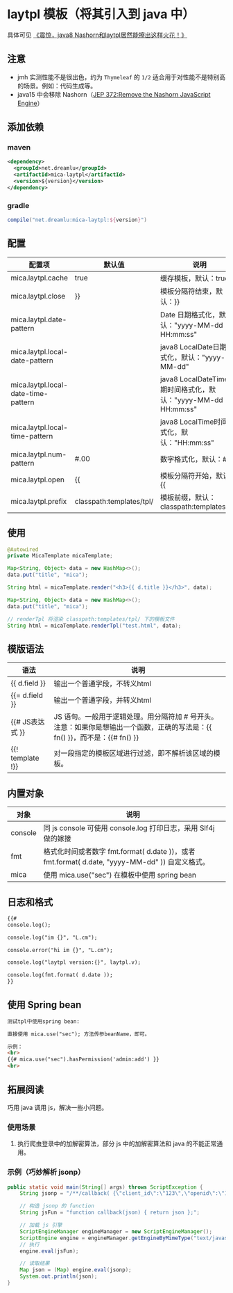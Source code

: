 # laytpl 模板（将其引入到 java 中）

具体可见 [《震惊，java8 Nashorn和laytpl居然能擦出这样火花！》](https://my.oschina.net/qq596392912/blog/872813)

## 注意
- jmh 实测性能不是很出色，约为 `Thymeleaf` 的 `1/2` 适合用于对性能不是特别高的场景。例如：代码生成等。
- java15 中会移除 Nashorn（[JEP 372:Remove the Nashorn JavaScript Engine](https://openjdk.java.net/projects/jdk/15/)）

## 添加依赖
### maven
```xml
<dependency>
  <groupId>net.dreamlu</groupId>
  <artifactId>mica-laytpl</artifactId>
  <version>${version}</version>
</dependency>
```

### gradle
```groovy
compile("net.dreamlu:mica-laytpl:${version}")
```

## 配置
| 配置项 | 默认值 | 说明 |
| ----- | ------ | ------ |
| mica.laytpl.cache | true | 缓存模板，默认：true |
| mica.laytpl.close | }} | 模板分隔符结束，默认：}} |
| mica.laytpl.date-pattern |  | Date 日期格式化，默认："yyyy-MM-dd HH:mm:ss" |
| mica.laytpl.local-date-pattern |  | java8 LocalDate日期格式化，默认："yyyy-MM-dd" |
| mica.laytpl.local-date-time-pattern |  | java8 LocalDateTime日期时间格式化，默认："yyyy-MM-dd HH:mm:ss" |
| mica.laytpl.local-time-pattern |  | java8 LocalTime时间格式化，默认："HH:mm:ss" |
| mica.laytpl.num-pattern | #.00 | 数字格式化，默认：#.00 |
| mica.laytpl.open | {{ | 模板分隔符开始，默认：{{ |
| mica.laytpl.prefix | classpath:templates/tpl/ | 模板前缀，默认：classpath:templates/tpl/ |

## 使用
```java
@Autowired
private MicaTemplate micaTemplate;
```

```java
Map<String, Object> data = new HashMap<>();
data.put("title", "mica");

String html = micaTemplate.render("<h3>{{ d.title }}</h3>", data);
```

```java
Map<String, Object> data = new HashMap<>();
data.put("title", "mica");

// renderTpl 将渲染 classpath:templates/tpl/ 下的模板文件
String html = micaTemplate.renderTpl("test.html", data);
```

## 模版语法

| 语法              | 说明                                                         | 
| ----------------- | ------------------------------------------------------------ |
| {{ d.field }}     | 输出一个普通字段，不转义html                                 |
| {{= d.field }}    | 输出一个普通字段，并转义html                                 |
| {{# JS表达式 }}    | JS 语句。一般用于逻辑处理。用分隔符加 # 号开头。注意：如果你是想输出一个函数，正确的写法是：{{ fn() }}，而不是：{{# fn() }} |
| {{! template !}}  | 对一段指定的模板区域进行过滤，即不解析该区域的模板。 |

## 内置对象
| 对象     | 说明    |
| ------- | ------- |
| console | 同 js console 可使用 console.log 打印日志，采用 Slf4j 做的嫁接 |
| fmt     | 格式化时间或者数字  fmt.format( d.date ))，或者 fmt.format( d.date, "yyyy-MM-dd" )) 自定义格式。|
| mica    | 使用 mica.use("sec") 在模板中使用 spring bean |

## 日志和格式
```html
{{#
console.log();

console.log("im {}", "L.cm");

console.error("hi im {}", "L.cm");

console.log("laytpl version:{}", laytpl.v);

console.log(fmt.format( d.date ));
}}
```

## 使用 Spring bean
```html
测试tpl中使用spring bean:

直接使用 mica.use("sec"); 方法传参beanName，即可。

示例：
<br>
{{# mica.use("sec").hasPermission('admin:add') }}
<br>
```

## 拓展阅读
巧用 java 调用 js，解决一些小问题。

### 使用场景
1. 执行爬虫登录中的加解密算法，部分 js 中的加解密算法和 java 的不能正常通用。

### 示例（巧妙解析 jsonp）
```java
public static void main(String[] args) throws ScriptException {
    String jsonp = "/**/callback( {\"client_id\":\"123\",\"openid\":\"123\",\"unionid\":\"123\"} )";

    // 构造 jsonp 的 function
    String jsFun = "function callback(json) { return json };";

    // 加载 js 引擎
    ScriptEngineManager engineManager = new ScriptEngineManager();
    ScriptEngine engine = engineManager.getEngineByMimeType("text/javascript");
    // 执行
    engine.eval(jsFun);

    // 读取结果
    Map json = (Map) engine.eval(jsonp);
    System.out.println(json);
}
```